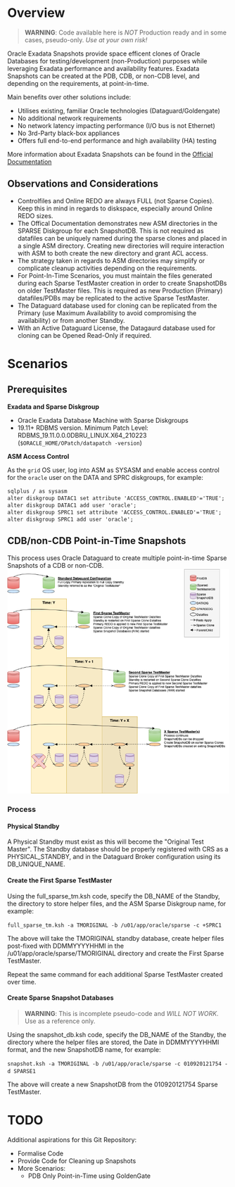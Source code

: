 # Overview
> **WARNING**: Code available here is _NOT_ Production ready and in some cases, pseudo-only.  _Use at your own risk!_

Oracle Exadata Snapshots provide space efficent clones of Oracle Databases for testing/development (non-Production) purposes while leveraging Exadata performance and availability features.  Exadata Snapshots can be created at the PDB, CDB, or non-CDB level, and depending on the requirements, at point-in-time.

Main benefits over other solutions include:
* Utilises existing, familiar Oracle technologies (Dataguard/Goldengate)
* No additional network requirements
* No network latency impacting performance (I/O bus is not Ethernet)
* No 3rd-Party black-box appliances
* Offers full end-to-end performance and high availability (HA) testing

More information about Exadata Snapshots can be found in the [Official Documentation](https://docs.oracle.com/en/engineered-systems/exadata-database-machine/sagug/exadata-storage-server-snapshots.html#GUID-78F67DD0-93C8-4944-A8F0-900D910A06A0)

## Observations and Considerations
* Controlfiles and Online REDO are always FULL (not Sparse Copies).  Keep this in mind in regards to diskspace, especially around Online REDO sizes.
* The Offical Documentation demonstrates new ASM directories in the SPARSE Diskgroup for each SnapshotDB.  This is not required as datafiles can be uniquely named during the sparse clones and placed in a single ASM directory.  Creating new directories will require interaction with ASM to both create the new directory and grant ACL access.  
* The strategy taken in regards to ASM directories may simplify or complicate cleanup activities depending on the requirements.
* For Point-In-Time Scenarios, you must maintain the files generated during each Sparse TestMaster creation in order to create SnapshotDBs on older TestMaster files.  This is required as new Production (Primary) datafiles/PDBs may be replicated to the active Sparse TestMaster.
* The Dataguard database used for cloning can be replicated from the Primary (use Maximum Availability to avoid compromising the availability) or from another Standby.
* With an Active Dataguard License, the Datagaurd database used for cloning can be Opened Read-Only if required.


# Scenarios
## Prerequisites
**Exadata and Sparse Diskgroup**
* Oracle Exadata Database Machine with Sparse Diskgroups  
* 19.11+ RDBMS version.  Minimum Patch Level: RDBMS_19.11.0.0.0DBRU_LINUX.X64_210223
 (`$ORACLE_HOME/OPatch/datapatch -version`)

**ASM Access Control**

As the `grid` OS user, log into ASM as SYSASM and enable access control for the `oracle` user on the DATA and SPRC diskgroups, for example:
```
sqlplus / as sysasm
alter diskgroup DATAC1 set attribute 'ACCESS_CONTROL.ENABLED'='TRUE';
alter diskgroup DATAC1 add user 'oracle';
alter diskgroup SPRC1 set attribute 'ACCESS_CONTROL.ENABLED'='TRUE';
alter diskgroup SPRC1 add user 'oracle';
```

## CDB/non-CDB Point-in-Time Snapshots
This process uses Oracle Dataguard to create multiple point-in-time Sparse Snapshots of a CDB or non-CDB.
![Full Process Overview](images/FullExaSparseSnapshot.png "Full Process Overview")

### Process
#### **Physical Standby**
A Physical Standby must exist as this will become the "Original Test Master".  The Standby database should be properly registered with CRS as a PHYSICAL_STANDBY, and in the Dataguard Broker configuration using its DB_UNIQUE_NAME.

#### **Create the First Sparse TestMaster**
Using the full_sparse_tm.ksh code, specify the DB_NAME of the Standby, the directory to store helper files, and the ASM Sparse Diskgroup name, for example:

```full_sparse_tm.ksh -a TMORIGINAL -b /u01/app/oracle/sparse -c +SPRC1```

The above will take the TMORIGINAL standby database, create helper files post-fixed with DDMMYYYYHHMI in the /u01/app/oracle/sparse/TMORIGINAL directory and create the First Sparse TestMaster.

Repeat the same command for each additional Sparse TestMaster created over time.

#### **Create Sparse Snapshot Databases**
> **WARNING**: This is incomplete pseudo-code and _WILL NOT WORK_.  Use as a reference only.

Using the snapshot_db.ksh code, specify the DB_NAME of the Standby, the directory where the helper files are stored, the Date in DDMMYYYYHHMI format, and the new SnapshotDB name, for example:

```snapshot.ksh -a TMORIGINAL -b /u01/app/oracle/sparse -c 010920121754 -d SPARSE1```

The above will create a new SnapshotDB from the 010920121754 Sparse TestMaster.

# TODO 
Additional aspirations for this Git Repository:
* Formalise Code
* Provide Code for Cleaning up Snapshots
* More Scenarios:
    * PDB Only Point-in-Time using GoldenGate